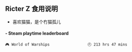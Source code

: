 ## Ricter Z 食用说明
- 喜欢猫猫，是个冇猫孤儿

<!-- steam-box start -->
#### - Steam playtime leaderboard
```text
🎮 World of Warships                 🕘 213 hrs 47 mins
```
<!-- Powered by https://github.com/YouEclipse/steam-box . -->
<!-- steam-box end -->
